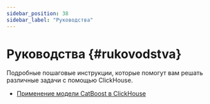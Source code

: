 ```yaml
---
sidebar_position: 38
sidebar_label: "Руководства"
---
```


# Руководства {#rukovodstva}

Подробные пошаговые инструкции, которые помогут вам решать различные задачи с помощью ClickHouse.

-   [Применение модели CatBoost в ClickHouse](apply-catboost-model.md)
